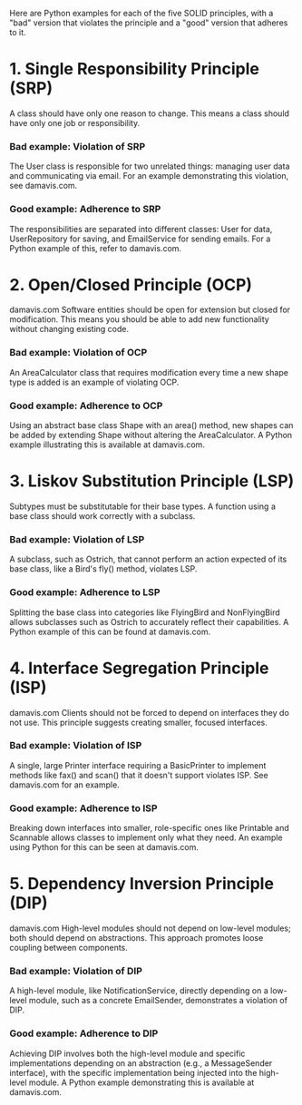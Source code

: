 Here are Python examples for each of the five SOLID principles, with a "bad" version that violates the principle and a "good" version that adheres to it. 

# 1. Single Responsibility Principle (SRP)
A class should have only one reason to change. This means a class should have only one job or responsibility. 

### Bad example: Violation of SRP
The User class is responsible for two unrelated things: managing user data and communicating via email. 
For an example demonstrating this violation, see damavis.com. 

### Good example: Adherence to SRP
The responsibilities are separated into different classes: User for data, UserRepository for saving, and EmailService for sending emails. For a Python example of this, refer to damavis.com. 

# 2. Open/Closed Principle (OCP)
damavis.com Software entities should be open for extension but closed for modification. This means you should be able to add new functionality without changing existing code. 

### Bad example: Violation of OCP
An AreaCalculator class that requires modification every time a new shape type is added is an example of violating OCP.

### Good example: Adherence to OCP
Using an abstract base class Shape with an area() method, new shapes can be added by extending Shape without altering the AreaCalculator. A Python example illustrating this is available at damavis.com. 

# 3. Liskov Substitution Principle (LSP)
Subtypes must be substitutable for their base types. A function using a base class should work correctly with a subclass. 

### Bad example: Violation of LSP
A subclass, such as Ostrich, that cannot perform an action expected of its base class, like a Bird's fly() method, violates LSP. 

### Good example: Adherence to LSP
Splitting the base class into categories like FlyingBird and NonFlyingBird allows subclasses such as Ostrich to accurately reflect their capabilities. A Python example of this can be found at damavis.com. 

# 4. Interface Segregation Principle (ISP)
damavis.com Clients should not be forced to depend on interfaces they do not use. This principle suggests creating smaller, focused interfaces. 

### Bad example: Violation of ISP
A single, large Printer interface requiring a BasicPrinter to implement methods like fax() and scan() that it doesn't support violates ISP. See damavis.com for an example. 

### Good example: Adherence to ISP
Breaking down interfaces into smaller, role-specific ones like Printable and Scannable allows classes to implement only what they need. An example using Python for this can be seen at damavis.com. 

# 5. Dependency Inversion Principle (DIP)
damavis.com High-level modules should not depend on low-level modules; both should depend on abstractions. This approach promotes loose coupling between components. 

### Bad example: Violation of DIP
A high-level module, like NotificationService, directly depending on a low-level module, such as a concrete EmailSender, demonstrates a violation of DIP. 
### Good example: Adherence to DIP
Achieving DIP involves both the high-level module and specific implementations depending on an abstraction (e.g., a MessageSender interface), with the specific implementation being injected into the high-level module. A Python example demonstrating this is available at damavis.com.